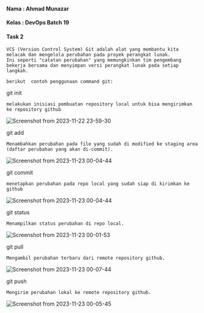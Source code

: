 #### Nama : Ahmad Munazar
#### Kelas : DevOps Batch 19
#### Task 2

```
VCS (Version Control System) Git adalah alat yang membantu kita melacak dan mengelola perubahan pada proyek perangkat lunak. 
Ini seperti "catatan perubahan" yang memungkinkan tim pengembang bekerja bersama dan menyimpan versi perangkat lunak pada setiap langkah.

berikut  contoh penggunaan command git:
```
git init 
```
melakukan inisiasi pembuatan repository local untuk bisa mengirimkan ke repository github
```

![Screenshot from 2023-11-22 23-59-30](https://github.com/Muna-020/DEVOPS-BATCH-19/assets/74352384/273141a0-ac85-47ad-b953-8300ca1d17f4)

git add
```
Menambahkan perubahan pada file yang sudah di modified ke staging area (daftar perubahan yang akan di-commit).
```

![Screenshot from 2023-11-23 00-04-44](https://github.com/Muna-020/DEVOPS-BATCH-19/assets/74352384/19ab297b-08b7-4e6d-81a0-65e55a43ae79)

git commit
```
menetapkan perubahan pada repo local yang sudah siap di kirimkan ke github
```

![Screenshot from 2023-11-23 00-04-44](https://github.com/Muna-020/DEVOPS-BATCH-19/assets/74352384/19ab297b-08b7-4e6d-81a0-65e55a43ae79)

git status
```
Menampilkan status perubahan di repo local.
```

![Screenshot from 2023-11-23 00-01-53](https://github.com/Muna-020/DEVOPS-BATCH-19/assets/74352384/58221a16-a51c-4c6b-9525-c3018b4d72ea)

git pull
```
Mengambil perubahan terbaru dari remote repository github. 
```

![Screenshot from 2023-11-23 00-07-44](https://github.com/Muna-020/DEVOPS-BATCH-19/assets/74352384/17996587-a887-4715-8d66-7c2e05e8b9fd)

git push
```
Mengirim perubahan lokal ke remote repository github.
```
![Screenshot from 2023-11-23 00-05-45](https://github.com/Muna-020/DEVOPS-BATCH-19/assets/74352384/9bc5150b-e25a-460e-aa76-f530d73dbd58)
